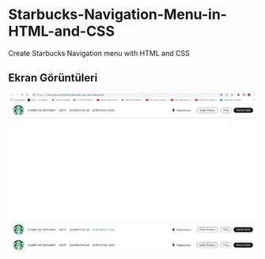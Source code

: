 # Starbucks-Navigation-Menu-in-HTML-and-CSS
Create Starbucks Navigation menu with HTML and CSS

## Ekran Görüntüleri

![Uygulama Ekran Görüntüsü 1](https://github.com/AsliBozkurt/Starbucks-Navigation-Menu-in-HTML-and-CSS/blob/main/starbucks_nav_menu1.png)
![Uygulama Ekran Görüntüsü 2](https://github.com/AsliBozkurt/Starbucks-Navigation-Menu-in-HTML-and-CSS/blob/main/starbucks_nav_menu2.png)
![Uygulama Ekran Görüntüsü 3](https://github.com/AsliBozkurt/Starbucks-Navigation-Menu-in-HTML-and-CSS/blob/main/starbucks_nav_menu3.png)
